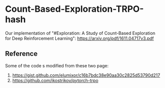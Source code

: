 # Count-Based-Exploration-TRPO-hash
Our implementation of "#Exploration: A Study of Count-Based Exploration for Deep Reinforcement Learning": https://arxiv.org/pdf/1611.04717v3.pdf


## Reference
Some of the code s modified from these two page:
1. https://gist.github.com/elumixor/c16b7bdc38e90aa30c2825d53790d217
2. https://github.com/ikostrikov/pytorch-trpo
